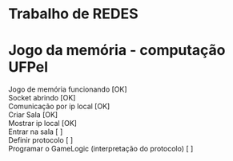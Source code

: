# Trabalho de REDES

<h1>Jogo da memória - computação UFPel</h1>

Jogo de memória funcionando [OK]<br>
Socket abrindo [OK]<br>
Comunicação por ip local [OK]<br>
Criar Sala [OK]<br>
Mostrar ip local [OK] <br>
Entrar na sala [ ] <br>
Definir protocolo [ ] <br>
Programar o GameLogic (interpretação do protocolo) [ ] <br>


